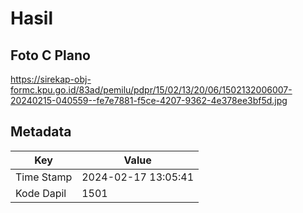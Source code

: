 # Hasil

## Foto C Plano

https://sirekap-obj-formc.kpu.go.id/83ad/pemilu/pdpr/15/02/13/20/06/1502132006007-20240215-040559--fe7e7881-f5ce-4207-9362-4e378ee3bf5d.jpg


## Metadata

| Key        | Value               |
| ---------- | ------------------- |
| Time Stamp | 2024-02-17 13:05:41 |
| Kode Dapil | 1501                |




